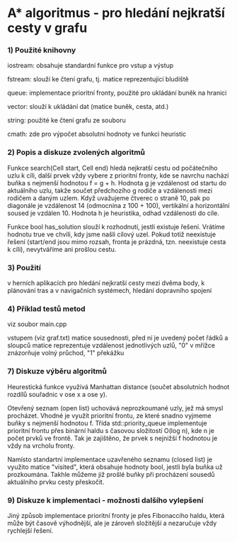 # A* algoritmus - pro hledání nejkratší cesty v grafu

### 1) Použité knihovny
iostream: obsahuje standardní funkce pro vstup a výstup

fstream: slouží ke čtení grafu, tj. matice reprezentující bludiště

queue: implementace prioritní fronty, použité pro ukládání buněk na hranici

vector: slouží k ukládání dat (matice buněk, cesta, atd.)

string: použité ke čtení grafu ze souboru

cmath: zde pro výpočet absolutní hodnoty ve funkci heuristic

### 2) Popis a diskuze zvolených algoritmů
Funkce search(Cell start, Cell end) hledá nejkratší cestu od počátečního uzlu k cíli, další prvek vždy vybere z prioritní fronty, kde se navrchu nachází buňka s nejmenší hodnotou f = g + h. Hodnota g je vzdálenost od startu do aktuálního uzlu, takže součet předchozího g rodiče a vzdálenosti mezi rodičem a daným uzlem. Když uvažujeme čtverec o straně 10, pak po diagonále je vzdálenost 14 (odmocnina z 100 + 100), vertikální a horizontální soused je vzdálen 10. Hodnota h je heuristika, odhad vzdálenosti do cíle.

Funkce bool has_solution slouží k rozhodnutí, jestli existuje řešení. Vrátíme hodnotu true ve chvíli, kdy jsme našli cílový uzel. Pokud totiž neexistuje řešení (start/end jsou mimo rozsah, fronta je prázdná, tzn. neexistuje cesta k cíli), nevytváříme ani prošlou cestu.

### 3) Použití
v herních aplikacích pro hledání nejkratší cesty mezi dvěma body, k plánování tras a v navigačních systémech, hledání dopravního spojení

### 4) Příklad testů metod 
viz soubor main.cpp

vstupem (viz graf.txt) matice sousednosti, před ní je uvedený počet řádků a sloupců
matice reprezentuje vzdálenost jednotlivých uzlů, "0" v mřížce znázorňuje volný průchod, "1" překážku

### 7) Diskuze výběru algoritmů
Heurestická funkce využívá Manhattan distance (součet absolutních hodnot rozdílů souřadnic v ose x a ose y).

Otevřený seznam (open list) uchovává neprozkoumané uzly, jež má smysl procházet. Vhodné je využít prioritní frontu, ze které snadno vyjmeme buňky s nejmenší hodnotou f.
Třída std::priority_queue implementuje prioritní frontu přes binární haldu s časovou složitostí O(log n), kde n je počet prvků ve frontě. Tak je zajištěno, že prvek s nejnižší f hodnotou je vždy na vrcholu fronty.

Namísto standartní implementace uzavřeného seznamu (closed list) je využito matice "visited", která obsahuje hodnoty bool, jestli byla buňka už prozkoumána. Takhle můžeme již prošlé buňky při procházení sousedů aktuálního prvku cesty přeskočit.

### 9) Diskuze k implementaci - možnosti dalšího vylepšení
Jiný způsob implementace prioritní fronty je přes Fibonacciho haldu, která může být časově výhodnější, ale je zároveň složitější a nezaručuje vždy rychlejší řešení.
